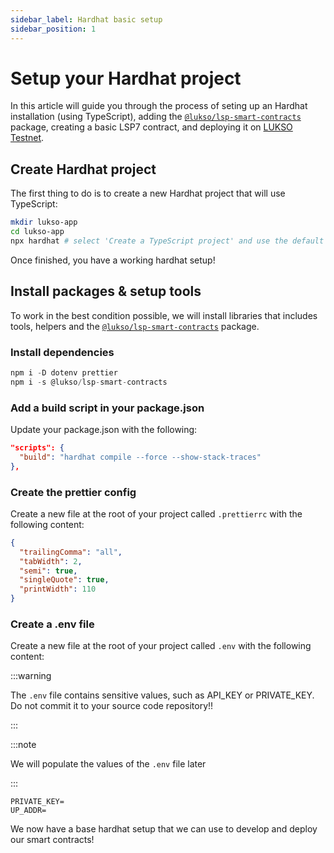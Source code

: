 ```yaml
---
sidebar_label: Hardhat basic setup
sidebar_position: 1
---
```


# Setup your Hardhat project

In this article will guide you through the process of seting up an Hardhat installation (using TypeScript), adding the [`@lukso/lsp-smart-contracts`](https://www.npmjs.com/package/@lukso/lsp-smart-contracts) package, creating a basic LSP7 contract, and deploying it on [LUKSO Testnet](http://docs.lukso.tech/networks/testnet/parameters).

## Create Hardhat project

The first thing to do is to create a new Hardhat project that will use TypeScript:

```bash title="Setup new hardhat project"
mkdir lukso-app
cd lukso-app
npx hardhat # select 'Create a TypeScript project' and use the default value for the rest of the setup
```

Once finished, you have a working hardhat setup!

## Install packages & setup tools

To work in the best condition possible, we will install libraries that includes tools, helpers and the [`@lukso/lsp-smart-contracts`](https://www.npmjs.com/package/@lukso/lsp-smart-contracts) package.

### Install dependencies

```js title="Install dependencies"
npm i -D dotenv prettier
npm i -s @lukso/lsp-smart-contracts
```

### Add a build script in your package.json

Update your package.json with the following:

```json title="Add a build script"
"scripts": {
  "build": "hardhat compile --force --show-stack-traces"
},
```

### Create the prettier config

Create a new file at the root of your project called `.prettierrc` with the following content:

```json title="Create the prettier config"
{
  "trailingComma": "all",
  "tabWidth": 2,
  "semi": true,
  "singleQuote": true,
  "printWidth": 110
}
```

### Create a .env file

Create a new file at the root of your project called `.env` with the following content:

:::warning

The `.env` file contains sensitive values, such as API_KEY or PRIVATE_KEY. Do not commit it to your source code repository!!

:::

:::note

We will populate the values of the `.env` file later

:::

```text title="Create the .env file"
PRIVATE_KEY=
UP_ADDR=
```

We now have a base hardhat setup that we can use to develop and deploy our smart contracts!
